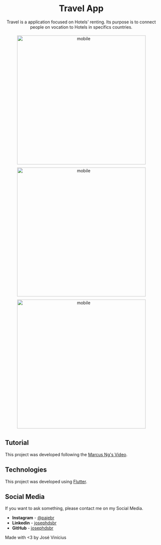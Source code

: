 <h1 align="center">
Travel App
</h1>

<p align="center">
Travel is a application focused on Hotels' renting. Its purpose is to connect people on vocation to Hotels in specifics countries.
</p>

<div align="center">
    <img style="margin: 5px" src="./github/images/20200808_142930.gif" alt="mobile" height="425" />
    <img style="margin: 5px" src="./github/images/20200808_193120.gif" alt="mobile" height="425" />
    <img style="margin: 5px" src="./github/images/20200808_193532.gif" alt="mobile" height="425" />
</div>

## Tutorial

This project was developed following the [Marcus Ng's Video](https://www.youtube.com/watch?v=CSa6Ocyog4U).

## Technologies

This project was developed using [Flutter](https://flutter.dev/?gclid=CjwKCAjwmrn5BRB2EiwAZgL9ogzw6Sx2_6wx_ll-kZxLhBd3VNYC01uOTK-ZgodLlX4HRXFaw9h5dxoCZ7IQAvD_BwE&gclsrc=aw.ds).

## Social Media

If you want to ask something, please contact me on my Social Media.

* **Instagram** - [@pajebr](https://www.instagram.com/pajebr/)
* **Linkedin** -  [josephdsbr](https://www.linkedin.com/in/josephdsbr)
* **GitHub** - [josephdsbr](https://github.com/josephdsbr)

Made with <3 by José Vinícius
